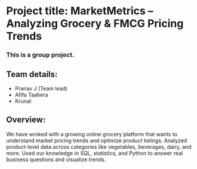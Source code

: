 # Project title: MarketMetrics – Analyzing Grocery & FMCG Pricing Trends

### This is a group project.
## Team details:
- Pranav J (Team lead)
- Afifa Taahera
- Krunal

## Overview:
We have wroked with a growing online grocery platform that wants to understand market pricing trends and optimize product listings. Analyzed product-level data across categories like vegetables, beverages, dairy, and more. Used our knowledge in SQL, statistics, and Python to answer real business questions and visualize trends.
